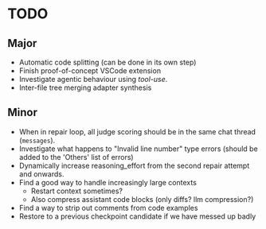 # TODO

## Major

* Automatic code splitting (can be done in its own step)
* Finish proof-of-concept VSCode extension
* Investigate agentic behaviour using *tool-use*.
* Inter-file tree merging adapter synthesis

## Minor

* When in repair loop, all judge scoring should be in the same chat thread (`messages`).
* Investigate what happens to "Invalid line number" type errors (should be added to the 'Others' list of errors)
* Dynamically increase reasoning_effort from the second repair attempt and onwards.
* Find a good way to handle increasingly large contexts
  * Restart context sometimes?
  * Also compress assistant code blocks (only diffs? llm compression?)
* Find a way to strip out comments from code examples
* Restore to a previous checkpoint candidate if we have messed up badly

